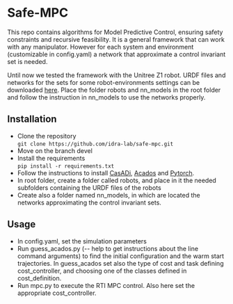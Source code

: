 # Safe-MPC

This repo contains algorithms for Model Predictive Control, ensuring safety constraints and recursive feasibility. It is a general framework that can work with any manipulator. However for each system and environment (customizable in config.yaml) a network that approximate a control invariant set is needed.

Until now we tested the framework with the Unitree Z1 robot. URDF files and networks for the sets for some robot-environments settings can be downloaded [here](https://drive.google.com/drive/folders/1qYyiK0fJ9Na2y4qfXjis64UNJ4L7IwVC?usp=sharing). Place the folder robots and nn_models in the root folder and follow the instruction in nn_models to use the networks properly.

## Installation
- Clone the repository\
`git clone https://github.com/idra-lab/safe-mpc.git`
- Move on the branch devel
- Install the requirements\
`pip install -r requirements.txt`
- Follow the instructions to install [CasADi](https://web.casadi.org/get/), [Acados](https://docs.acados.org/installation/index.html) and [Pytorch](https://pytorch.org/get-started/locally/).
- In root folder, create a folder called robots, and place in it the needed subfolders containing the URDF files of the robots 
- Create also a folder named nn_models, in which are located the networks approximating the control invariant sets.

## Usage 
- In config.yaml, set the simulation parameters
- Run guess_acados.py (-- help to get instructions about the line command arguments) to find the initial configuration and the warm start trajectories. In guess_acados set also the type of cost and task defining cost_controller, and choosing one of the classes defined in cost_definition.
- Run mpc.py to execute the RTI MPC control. Also here set the appropriate cost_controller.
